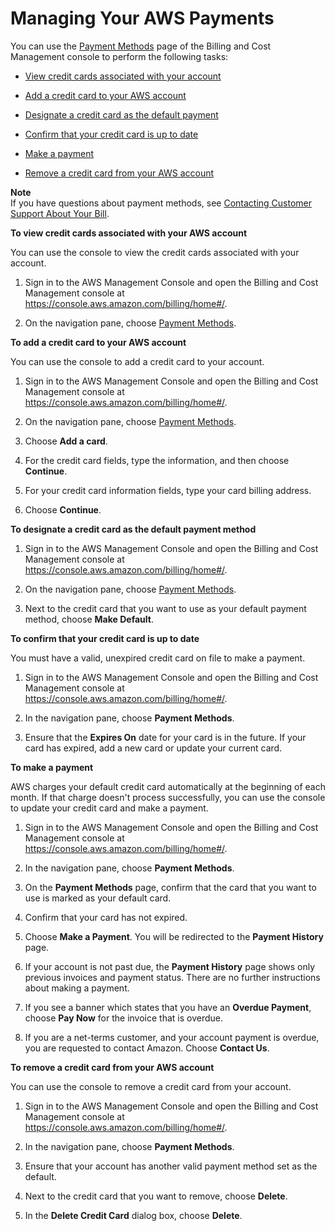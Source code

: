 # Managing Your AWS Payments<a name="edit-payment-method"></a>

You can use the [Payment Methods](https://console.aws.amazon.com/billing/home#/paymentmethods) page of the Billing and Cost Management console to perform the following tasks:

+ [View credit cards associated with your account](#view-credit)

+ [Add a credit card to your AWS account](#add-credit)

+ [Designate a credit card as the default payment](#designate-default)

+ [Confirm that your credit card is up to date](#check-credit-card-expiration-date)

+ [Make a payment](#making-a-payment)

+ [Remove a credit card from your AWS account](#remove-credit)

**Note**  
If you have questions about payment methods, see [Contacting Customer Support About Your Bill](billing-get-answers.md)\.

**To view credit cards associated with your AWS account**

You can use the console to view the credit cards associated with your account\.

1. Sign in to the AWS Management Console and open the Billing and Cost Management console at [https://console\.aws\.amazon\.com/billing/home\#/](https://console.aws.amazon.com/billing/home)\.

1. On the navigation pane, choose [Payment Methods](https://console.aws.amazon.com/billing/home#/paymentmethods)\. 

**To add a credit card to your AWS account**

You can use the console to add a credit card to your account\.

1. Sign in to the AWS Management Console and open the Billing and Cost Management console at [https://console\.aws\.amazon\.com/billing/home\#/](https://console.aws.amazon.com/billing/home)\.

1. On the navigation pane, choose [Payment Methods](https://console.aws.amazon.com/billing/home#/paymentmethods)\.

1. Choose **Add a card**\.

1. For the credit card fields, type the information, and then choose **Continue**\.

1. For your credit card information fields, type your card billing address\.

1. Choose **Continue**\.

**To designate a credit card as the default payment method**

1. Sign in to the AWS Management Console and open the Billing and Cost Management console at [https://console\.aws\.amazon\.com/billing/home\#/](https://console.aws.amazon.com/billing/home)\.

1. On the navigation pane, choose [Payment Methods](https://console.aws.amazon.com/billing/home#/paymentmethods)\. 

1. Next to the credit card that you want to use as your default payment method, choose **Make Default**\.

**To confirm that your credit card is up to date**

You must have a valid, unexpired credit card on file to make a payment\.

1. Sign in to the AWS Management Console and open the Billing and Cost Management console at [https://console\.aws\.amazon\.com/billing/home\#/](https://console.aws.amazon.com/billing/home)\.

1. In the navigation pane, choose **Payment Methods**\.

1. Ensure that the **Expires On** date for your card is in the future\. If your card has expired, add a new card or update your current card\.

**To make a payment**

AWS charges your default credit card automatically at the beginning of each month\. If that charge doesn't process successfully, you can use the console to update your credit card and make a payment\.

1. Sign in to the AWS Management Console and open the Billing and Cost Management console at [https://console\.aws\.amazon\.com/billing/home\#/](https://console.aws.amazon.com/billing/home)\.

1. In the navigation pane, choose **Payment Methods**\.

1. On the **Payment Methods** page, confirm that the card that you want to use is marked as your default card\.

1. Confirm that your card has not expired\.

1. Choose **Make a Payment**\. You will be redirected to the **Payment History** page\.

1. If your account is not past due, the **Payment History** page shows only previous invoices and payment status\. There are no further instructions about making a payment\.

1. If you see a banner which states that you have an **Overdue Payment**, choose **Pay Now** for the invoice that is overdue\.

1. If you are a net\-terms customer, and your account payment is overdue, you are requested to contact Amazon\. Choose **Contact Us**\.

**To remove a credit card from your AWS account**

You can use the console to remove a credit card from your account\.

1. Sign in to the AWS Management Console and open the Billing and Cost Management console at [https://console\.aws\.amazon\.com/billing/home\#/](https://console.aws.amazon.com/billing/home)\.

1. In the navigation pane, choose **Payment Methods**\.

1. Ensure that your account has another valid payment method set as the default\.

1. Next to the credit card that you want to remove, choose **Delete**\.

1. In the **Delete Credit Card** dialog box, choose **Delete**\.